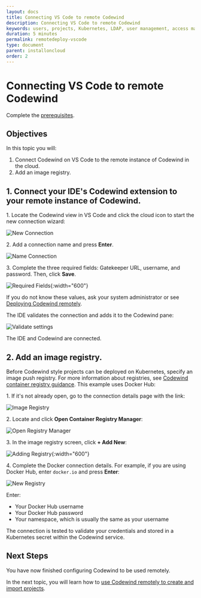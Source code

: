 ```yaml
---
layout: docs
title: Connecting VS Code to remote Codewind
description: Connecting VS Code to remote Codewind
keywords: users, projects, Kubernetes, LDAP, user management, access management, login, deployment, pod, security, securing cloud connection, remote deployment of Codewind
duration: 5 minutes
permalink: remotedeploy-vscode
type: document
parent: installoncloud
order: 2
---
```


# Connecting VS Code to remote Codewind

Complete the [prerequisites](./remote-codewind-overview.html). 

## Objectives

In this topic you will:
1. Connect Codewind on VS Code to the remote instance of Codewind in the cloud. 
2. Add an image registry.

## 1. Connect your IDE's Codewind extension to your remote instance of Codewind.

1\. Locate the Codewind view in VS Code and click the cloud icon to start the new connection wizard:

![New Connection](./images/remotevs/newConnection.png)

2\. Add a connection name and press **Enter**.

![Name Connection](./images/remotevs/connectionName.png)

3\. Complete the three required fields: Gatekeeper URL, username, and password. Then, click **Save**.

![Required Fields](./images/remotevs/connectionCreds.png){:width="600"}

If you do not know these values, ask your system administrator or see [Deploying Codewind remotely](./remote-deploying-codewind.html).

The IDE validates the connection and adds it to the Codewind pane:

![Validate settings](./images/remotevs/connectionAdded.png)

The IDE and Codewind are connected.

## 2. Add an image registry.

Before Codewind style projects can be deployed on Kubernetes, specify an image push registry.
For more information about registries, see [Codewind container registry guidance](remote-setupregistries.html#codewind-container-registry-guidance).
This example uses Docker Hub:

1\. If it's not already open, go to the connection details page with the link:

![Image Registry](./images/remotevs/connectionSettings.png)

2\. Locate and click **Open Container Registry Manager**:

![Open Registry Manager](./images/remotevs/registryManager.png)

3\. In the image registry screen, click **+ Add New**:

![Adding Registry](./images/remotevs/ImageRegistries.png){:width="600"}

4\. Complete the Docker connection details. For example, if you are using Docker Hub, enter `docker.io` and press **Enter**:

![New Registry](./images/remotevs/newReg1.png)

Enter:

- Your Docker Hub username
- Your Docker Hub password
- Your namespace, which is usually the same as your username

The connection is tested to validate your credentials and stored in a Kubernetes secret within the Codewind service.

## Next Steps

You have now finished configuring Codewind to be used remotely. 

In the next topic, you will learn how to [use Codewind remotely to create and import projects](./remotedeploy-projects-vscode.html).
